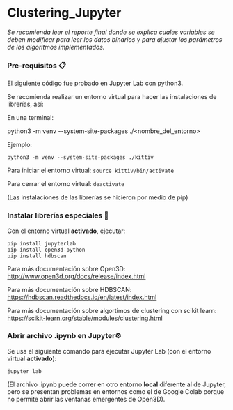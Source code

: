 # Clustering_Jupyter

_Se recomienda leer el reporte final donde se explica cuales variables se deben modificar para leer los datos binarios y para ajustar los parámetros de los algoritmos implementados._

### Pre-requisitos 📋
  El siguiente código fue probado en Jupyter Lab con python3.
  
  Se recomienda realizar un entorno virtual para hacer las instalaciones de librerías, así:
  
  En una terminal:
  
  python3 -m venv --system-site-packages ./<nombre_del_entorno>
 
  
  Ejemplo:
```
python3 -m venv --system-site-packages ./kittiv
 ```  
   
   Para iniciar el entorno virtual:
          ```
         source kittiv/bin/activate
        ```
   
   Para cerrar el entorno virtual:
    ```
         deactivate
        ```
        
  (Las instalaciones de las librerías se hicieron por medio de pip)
 
### Instalar librerías especiales 🔧

Con el entorno virtual **activado**, ejecutar:
```
pip install jupyterlab
pip install open3d-python
pip install hdbscan
```

Para más documentación sobre Open3D: http://www.open3d.org/docs/release/index.html

Para más documentación sobre HDBSCAN: https://hdbscan.readthedocs.io/en/latest/index.html

Para más documentación sobre algortimos de clustering con scikit learn: https://scikit-learn.org/stable/modules/clustering.html

### Abrir archivo .ipynb en Jupyter⚙️

Se usa el siguiente comando para ejecutar Jupyter Lab (con el entorno virtual **activado**):
```
jupyter lab
```

(El archivo .ipynb puede correr en otro entorno **local** diferente al de Jupyter, pero se presentan problemas en entornos como el de Google Colab porque no permite abrir las ventanas emergentes de Open3D).
